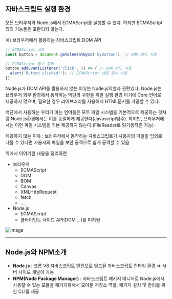## 자바스크립트 실행 환경

모든 브라우저와 Node.js에서 ECMAScript를 실행할 수 있다.
하지만 ECMAScript 외의 기능들은 호환되지 않는다.

예) 브라우저에서 활용하는 자바스크립트 DOM API

```jsx
// ECMAScript 코드
const button = document.getElementById('myButton'); // DOM API 사용

// ECMAScript 함수 정의
button.addEventListener('click', () => { // DOM API 사용
  alert('Button clicked!'); // ECMAScript 내장 함수 사용
});
```

Node.js가 DOM API를 활용하지 않는 이유는 Node.js역할과 관련있다.
Node.js는 브라우저 외부 환경에서 동작하는 백단의 구현을 위한 실행 환경 이기에 Core 언어로 제공하지 않으며, 필요한 경우 라이브러리를 사용해서 HTML문서를 가공할 수 있다.

백단에서 사용하는 우리가 아는 언어들은 모두 파일 시스템을 기본적으로 제공하는 것처럼 Node.js환경에서는 이를 동일하게 제공한다(Javascript범주). 하지만, 브라우저에서는 이런 파일 시스템을 기본 제공하지 않는다.(FileReader로 읽기동작은 가능)

제공하지 않는 이유 : 브라우저에서 동작하는 자바스크립트가 사용자의 파일을 임의로 다룰 수 있다면 사용자의 파일을 보안 공격으로 쉽게 공격할 수 있음

위에서 이야기한 내용을 정리하면

- 브라우저
    - ECMAScript
    - DOM
    - BOM
    - Canvas
    - XMLHttpRequest
    - fetch
    - ….
- Node.js
    - ECMAScript
    - 클라이언트 사이드 API(DOM …)를 미지원

![image](https://github.com/user-attachments/assets/b13021f2-0dae-47cd-bb02-3cccf54aaa1f)

---

## Node.js와 NPM소개

- **Node.js** : 크롬 V8 자바스크립트 엔진으로 빌드된 자바스크립트 런타임 환경
⇒ 서버 사이드 개발이 가능
- **NPM(Node Package Manager)** : 자바스크립트 패키지 매니저로 Node.js에서 사용할 수 있는 모듈을 패키지화해서 모아둔 저장소 역할, 패키지 설치 및 관리를 위한 CLI를 제공
